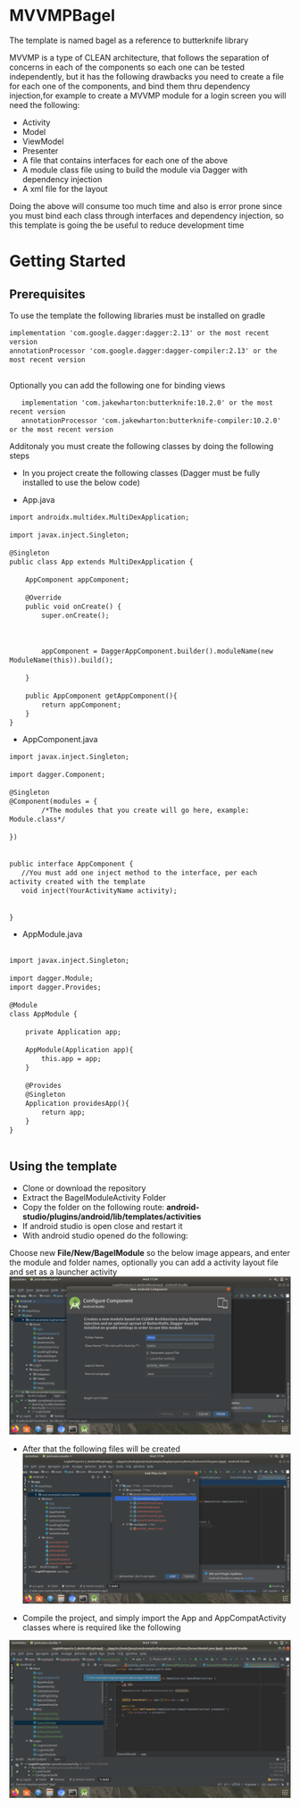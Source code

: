# MVVMPBagel


The template is named bagel as a reference to butterknife library

MVVMP is a type of CLEAN architecture, that follows the separation of concerns in each of the components so each one  can be tested independently, but it has the following drawbacks you need to create a  file for each one of the components, and bind them thru dependency injection,for example to create a MVVMP module for a login screen you will need the following:

 * Activity
* Model
 * ViewModel
 * Presenter
* A file that contains interfaces for each one of the above
* A module class file using to build the module via Dagger with dependency injection
 * A xml file for the layout


Doing the above will consume too much time and also is  error prone since you must bind each class through interfaces and dependency injection, so this template is going the be useful to reduce development time


# Getting Started

## Prerequisites


To use the template the following libraries must be installed on gradle

```
implementation 'com.google.dagger:dagger:2.13' or the most recent version
annotationProcessor 'com.google.dagger:dagger-compiler:2.13' or the most recent version
    
```
Optionally you can add the following one for binding views 

```
   implementation 'com.jakewharton:butterknife:10.2.0' or the most recent version
   annotationProcessor 'com.jakewharton:butterknife-compiler:10.2.0' or the most recent version
```
Additonaly you must create the following classes by doing the following steps

* In you project create the following classes (Dagger must be fully installed to use the below code)


* App.java

```
import androidx.multidex.MultiDexApplication;

import javax.inject.Singleton;

@Singleton
public class App extends MultiDexApplication {

    AppComponent appComponent;

    @Override
    public void onCreate() {
        super.onCreate();



        appComponent = DaggerAppComponent.builder().moduleName(new ModuleName(this)).build();

    }

    public AppComponent getAppComponent(){
        return appComponent;
    }
}
```

* AppComponent.java

```
import javax.inject.Singleton;

import dagger.Component;

@Singleton
@Component(modules = {
        /*The modules that you create will go here, example: Module.class*/

})


public interface AppComponent {
   //You must add one inject method to the interface, per each activity created with the template
   void inject(YourActivityName activity);


}

```

* AppModule.java

```

import javax.inject.Singleton;

import dagger.Module;
import dagger.Provides;

@Module
class AppModule {

    private Application app;

    AppModule(Application app){
        this.app = app;
    }

    @Provides
    @Singleton
    Application providesApp(){
        return app;
    }
}


```


## Using the template

* Clone or download the repository
* Extract the BagelModuleActivity Folder
* Copy the folder on the following route: **android-studio/plugins/android/lib/templates/activities**
* If android studio is open close and restart it
* With android studio opened do the following:


Choose new **File/New/BagelModule** so the below image appears, and enter the module and folder names, optionally you can add a activity layout file and set as a launcher activity
![image](https://github.com/andytheandroid/MVVMBagel/blob/master/BagelModuleActivity/newModule.png)

* After that the following files will be created
![image](https://github.com/andytheandroid/MVVMBagel/blob/master/BagelModuleActivity/addFIles.png)

* Compile the project, and simply import the App and AppCompatActivity classes where is required like the following 

![image](https://github.com/andytheandroid/MVVMBagel/blob/master/BagelModuleActivity/importing.png)






